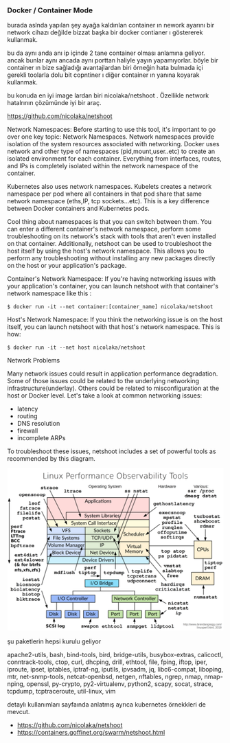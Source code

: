 

### Docker / Container Mode

burada aslnda yapılan şey ayağa kaldırılan container ın nework ayarını bir network cihazı değilde bizzat başka bir docker contianer ı göstererek kullanmak.

bu da aynı anda anı ip içinde 2 tane container olması anlamına geliyor. ancak bunlar aynı ancada aynı porttan haliyle yayın yapamıyorlar. böyle bir container ın bize sağladığı avantajlardan biri örneğin hata bulmada içi gerekli toolarla dolu bit copntiner ı diğer container ın yanına koyarak kullanmak.

bu konuda en iyi image lardan biri nicolaka/netshoot . Özellikle network hatalrının çözümünde iyi bir araç.

https://github.com/nicolaka/netshoot


Network Namespaces: Before starting to use this tool, it's important to go over one key topic: Network Namespaces. Network namespaces provide isolation of the system resources associated with networking. Docker uses network and other type of namespaces (pid,mount,user..etc) to create an isolated environment for each container. Everything from interfaces, routes, and IPs is completely isolated within the network namespace of the container.

Kubernetes also uses network namespaces. Kubelets creates a network namespace per pod where all containers in that pod share that same network namespace (eths,IP, tcp sockets...etc). This is a key difference between Docker containers and Kubernetes pods.

Cool thing about namespaces is that you can switch between them. You can enter a different container's network namespace, perform some troubleshooting on its network's stack with tools that aren't even installed on that container. Additionally, netshoot can be used to troubleshoot the host itself by using the host's network namespace. This allows you to perform any troubleshooting without installing any new packages directly on the host or your application's package.

Container's Network Namespace: If you're having networking issues with your application's container, you can launch netshoot with that container's network namespace like this :

```
$ docker run -it --net container:[container_name] nicolaka/netshoot
```

Host's Network Namespace: If you think the networking issue is on the host itself, you can launch netshoot with that host's network namespace. This is how:

```
$ docker run -it --net host nicolaka/netshoot
```

Network Problems

Many network issues could result in application performance degradation. Some of those issues could be related to the underlying networking infrastructure(underlay). Others could be related to misconfiguration at the host or Docker level. Let's take a look at common networking issues:

- latency
- routing
- DNS resolution
- firewall
- incomplete ARPs

To troubleshoot these issues, netshoot includes a set of powerful tools as recommended by this diagram.

![overlay](files/dockermode.png)


şu paketlerin hepsi kurulu geliyor

apache2-utils, bash, bind-tools, bird, bridge-utils, busybox-extras, calicoctl, conntrack-tools, ctop, curl, dhcping, drill, ethtool, file, fping, iftop, iper, iproute, ipset, iptables, iptraf-ng, iputils, ipvsadm, jq, libc6-compat, liboping, mtr, net-snmp-tools, netcat-openbsd, netgen, nftables, ngrep, nmap, nmap-nping, openssl, py-crypto, py2-virtualenv, python2, scapy, socat, strace, tcpdump, tcptraceroute, util-linux, vim

detaylı kullanımları sayfaında anlatmış ayrıca kubernetes örnekkleri de mevcut.


- https://github.com/nicolaka/netshoot
- https://containers.goffinet.org/swarm/netshoot.html


